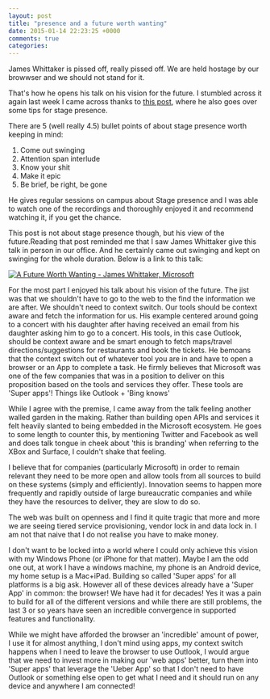 ```yaml
---
layout: post
title: "presence and a future worth wanting"
date: 2015-01-14 22:23:25 +0000
comments: true
categories: 
---
```


James Whittaker is pissed off, really pissed off. We are held hostage by our browwser and we should not stand for it.

That's how he opens his talk on his vision for the future. I stumbled across it again last week I came across thanks to [this post](http://news.microsoft.com/stories/people/james-whittaker.html), where he also goes over some tips for stage presence.

There are 5 (well really 4.5) bullet points of about stage presence worth keeping in mind:

1. Come out swinging
2. Attention span interlude
3. Know your shit
4. Make it epic
5. Be brief, be right, be gone

He gives regular sessions on campus about Stage presence and I was able to watch one of the recordings and thoroughly enjoyed it and recommend watching it, if you get the chance.

This post is not about stage presence though, but his view of the future.Reading that post reminded me that I saw James Whittaker give this talk in person in our office. And he certainly came out swinging and kept on swinging for the whole duration. Below is a link to this talk:

[![A Future Worth Wanting - James Whittaker, Microsoft](http://img.youtube.com/vi/U1sJNzEHny0/0.jpg)](http://www.youtube.com/watch?v=U1sJNzEHny0)

For the most part I enjoyed his talk about his vision of the future. The jist was that we shouldn't have to go to the web to the find the information we are after. We shouldn't need to context switch. Our tools should be context aware and fetch the information for us. His example centered around going to a concert with his daughter after having received an email from his daughter asking him to go to a concert. His tools, in this case Outlook, should be context aware and be smart enough to fetch maps/travel directions/suggestions for restaurants and book the tickets. He bemoans that the context switch out of whatever tool you are in and have to open a browser or an App to complete a task. He firmly believes that Microsoft was one of the few companies that was in a position to deliver on this proposition based on the tools and services they offer. These tools are 'Super apps'! Things like Outlook + 'Bing knows'

While I agree with the premise, I came away from the talk feeling another walled garden in the making. Rather than building open APIs and services it felt heavily slanted to being embedded in the Microsoft ecosystem. He goes to some length to counter this, by mentioning Twitter and Facebook as well and does talk tongue in cheek about 'this is branding' when referring to the XBox and Surface, I couldn't shake that feeling.

I believe that for companies (particularly Microsoft) in order to remain relevant they need to be more open and allow tools from all sources to build on these systems (simply and efficiently). Innovation seems to happen more frequently and rapidly outside of large bureaucratic companies and while they have the resources to deliver, they are slow to do so.

The web was built on openness and I find it quite tragic that more and more we are seeing tiered service provisioning, vendor lock in and data lock in. I am not that naive that I do not realise you have to make money.

I don't want to be locked into a world where I could only achieve this vision with my Windows Phone (or iPhone for that matter). Maybe I am the odd one out, at work I have a windows machine, my phone is an Android device, my home setup is a Mac+iPad. Building so called 'Super apps' for all platforms is a big ask. However all of these devices already have a 'Super App' in common: the browser! We have had it for decades! Yes it was a pain to build for all of the different versions and while there are still problems, the last 3 or so years have seen an incredible convergence in supported features and functionality.

While we might have afforded the browser an 'incredible' amount of power, I use it for almost anything, I don't mind using apps, my context switch happens when I need to leave the browser to use Outlook, I would argue that we need to invest more in making our 'web apps' better, turn them into 'Super apps' that leverage the 'Ueber App' so that I don't need to have Outlook or something else open to get what I need and it should run on any device and anywhere I am connected!

